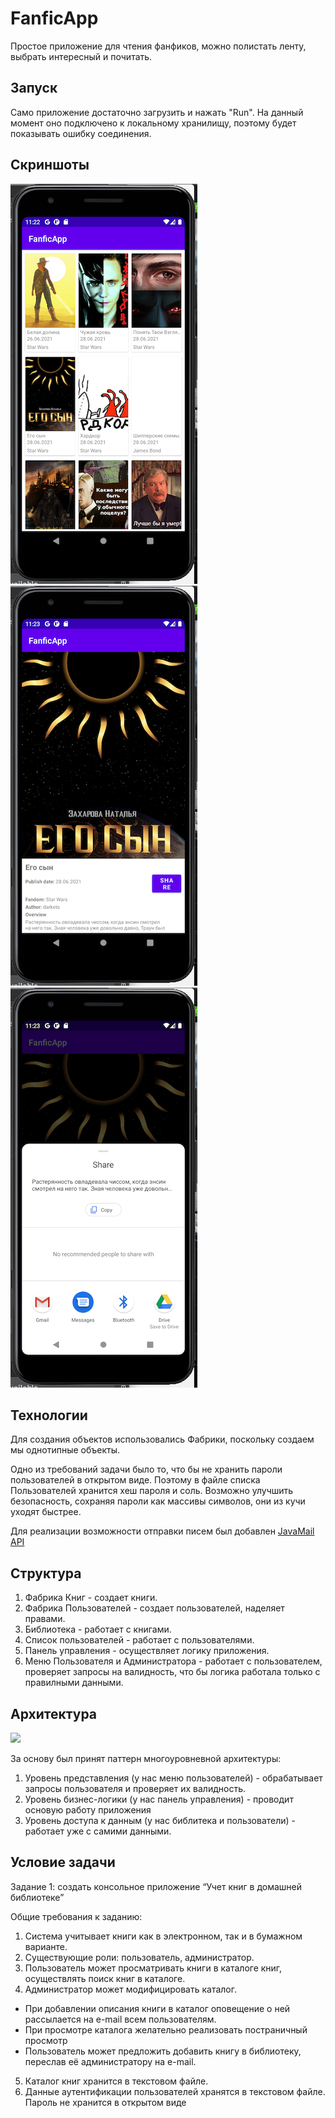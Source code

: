 # FanficApp

Простое приложение для чтения фанфиков, можно полистать ленту, выбрать интересный и почитать.

## Запуск
Само приложение достаточно загрузить и нажать "Run". На данный момент оно подключено к локальному хранилищу,
поэтому будет показывать ошибку соединения.

## Скриншоты

![alt text](https://github.com/PfcRico/FanficApp/blob/master/demo/scr1.png) ![alt text](https://github.com/PfcRico/FanficApp/blob/master/demo/scr2.png) ![alt text](https://github.com/PfcRico/FanficApp/blob/master/demo/scr3.png)

## Технологии

Для создания объектов использовались Фабрики, поскольку создаем мы однотипные
объекты.

Одно из требований задачи было то, что бы не хранить пароли пользователей в 
открытом виде. Поэтому в файле списка Пользователей хранится хеш пароля и соль.
Возможно улучшить безопасность, сохраняя пароли как массивы символов,
они из кучи уходят быстрее.

Для реализации возможности отправки писем был добавлен [JavaMail API](https://javaee.github.io/javamail/)

## Структура

1. Фабрика Книг - создает книги.
2. Фабрика Пользователей - создает пользователей, наделяет правами.
3. Библиотека - работает с книгами.
4. Список пользователей - работает с пользователями.
5. Панель управления - осуществляет логику приложения.
6. Меню Пользователя и Администратора - работает с пользователем,
проверяет запросы на валидность, что бы логика работала только с правилными
данными.

## Архитектура

![](https://github.com/PfcRico/JavaOnline/blob/main/images/23.1.png)

За основу был принят паттерн многоуровневной архитектуры:

1. Уровень представления (у нас меню пользователей) -
   обрабатывает запросы пользователя и проверяет их валидность.
2. Уровень бизнес-логики (у нас панель управления) - 
   проводит основую работу приложения
3. Уровень доступа к данным (у нас библитека и пользователи) -
   работает уже с самими данными.
   
## Условие задачи

Задание 1: создать консольное приложение “Учет книг в домашней библиотеке”

Общие требования к заданию:
1. Система учитывает книги как в электронном, так и в бумажном варианте.
2. Существующие роли: пользователь, администратор.
3. Пользователь может просматривать книги в каталоге книг, осуществлять
поиск книг в каталоге.
4. Администратор может модифицировать каталог.
* При добавлении описания книги в каталог оповещение о ней рассылается на
 e-mail всем пользователям.
*  При просмотре каталога желательно реализовать постраничный просмотр
* Пользователь может предложить добавить книгу в библиотеку, переслав её
администратору на e-mail.
5. Каталог книг хранится в текстовом файле.
6. Данные аутентификации пользователей хранятся в текстовом файле. Пароль
не хранится в открытом виде
